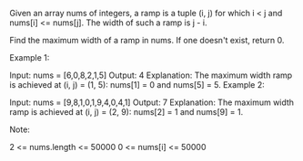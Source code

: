 Given an array nums of integers, a ramp is a tuple (i, j) for which i < j and nums[i] <= nums[j]. The width of such a ramp is j - i.

Find the maximum width of a ramp in nums. If one doesn't exist, return 0.

Example 1:

Input: nums = [6,0,8,2,1,5]
Output: 4
Explanation:
The maximum width ramp is achieved at (i, j) = (1, 5): nums[1] = 0 and nums[5] = 5.
Example 2:

Input: nums = [9,8,1,0,1,9,4,0,4,1]
Output: 7
Explanation:
The maximum width ramp is achieved at (i, j) = (2, 9): nums[2] = 1 and nums[9] = 1.

Note:

2 <= nums.length <= 50000
0 <= nums[i] <= 50000
